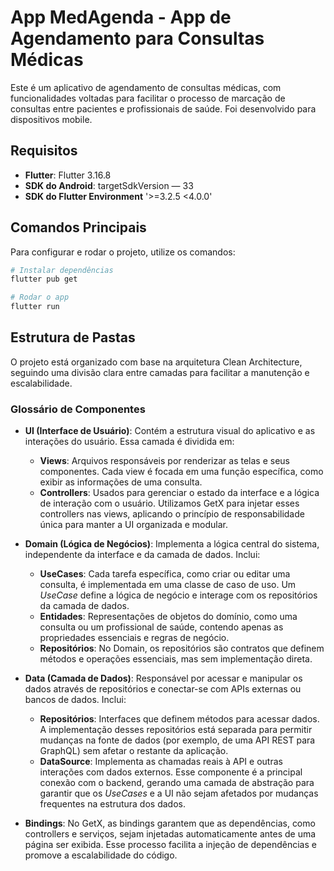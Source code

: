 # App MedAgenda - App de Agendamento para Consultas Médicas

Este é um aplicativo de agendamento de consultas médicas, com funcionalidades voltadas para facilitar o processo de marcação de consultas entre pacientes e profissionais de saúde. Foi desenvolvido para dispositivos mobile.

## Requisitos

- **Flutter**: Flutter 3.16.8
- **SDK do Android**: targetSdkVersion — 33
- **SDK do Flutter Environment** '>=3.2.5 <4.0.0'

## Comandos Principais

Para configurar e rodar o projeto, utilize os comandos:

```bash
# Instalar dependências
flutter pub get

# Rodar o app
flutter run
```

## Estrutura de Pastas

O projeto está organizado com base na arquitetura Clean Architecture, seguindo uma divisão clara entre camadas para facilitar a manutenção e escalabilidade.

### Glossário de Componentes

- **UI (Interface de Usuário)**: Contém a estrutura visual do aplicativo e as interações do usuário. Essa camada é dividida em:

  - **Views**: Arquivos responsáveis por renderizar as telas e seus componentes. Cada view é focada em uma função específica, como exibir as informações de uma consulta.
  - **Controllers**: Usados para gerenciar o estado da interface e a lógica de interação com o usuário. Utilizamos GetX para injetar esses controllers nas views, aplicando o princípio de responsabilidade única para manter a UI organizada e modular.

- **Domain (Lógica de Negócios)**: Implementa a lógica central do sistema, independente da interface e da camada de dados. Inclui:

  - **UseCases**: Cada tarefa específica, como criar ou editar uma consulta, é implementada em uma classe de caso de uso. Um _UseCase_ define a lógica de negócio e interage com os repositórios da camada de dados.
  - **Entidades**: Representações de objetos do domínio, como uma consulta ou um profissional de saúde, contendo apenas as propriedades essenciais e regras de negócio.
  - **Repositórios**: No Domain, os repositórios são contratos que definem métodos e operações essenciais, mas sem implementação direta.

- **Data (Camada de Dados)**: Responsável por acessar e manipular os dados através de repositórios e conectar-se com APIs externas ou bancos de dados. Inclui:

  - **Repositórios**: Interfaces que definem métodos para acessar dados. A implementação desses repositórios está separada para permitir mudanças na fonte de dados (por exemplo, de uma API REST para GraphQL) sem afetar o restante da aplicação.
  - **DataSource**: Implementa as chamadas reais à API e outras interações com dados externos. Esse componente é a principal conexão com o backend, gerando uma camada de abstração para garantir que os _UseCases_ e a UI não sejam afetados por mudanças frequentes na estrutura dos dados.

- **Bindings**: No GetX, as bindings garantem que as dependências, como controllers e serviços, sejam injetadas automaticamente antes de uma página ser exibida. Esse processo facilita a injeção de dependências e promove a escalabilidade do código.
